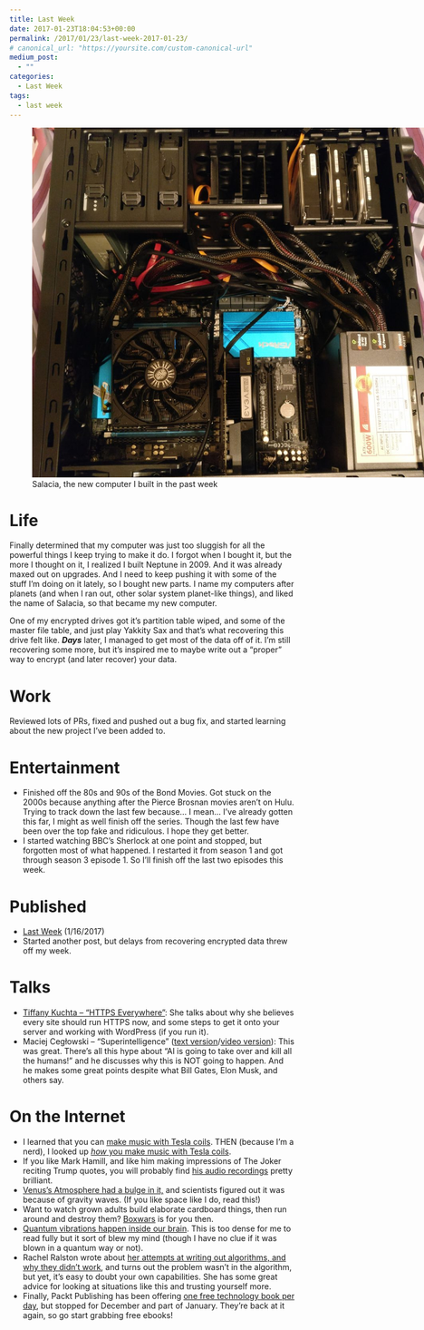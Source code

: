 ```yaml
---
title: Last Week
date: 2017-01-23T18:04:53+00:00
permalink: /2017/01/23/last-week-2017-01-23/
# canonical_url: "https://yoursite.com/custom-canonical-url"
medium_post:
  - ""
categories:
  - Last Week
tags:
  - last week
---
```

<figure id="attachment_586" aria-describedby="caption-attachment-586" style="width: 720px" class="wp-caption aligncenter"><img class="size-large wp-image-586" src="/assets/images/2017/01/img_20170115_221302-e1485215034853-1024x878.jpg" alt="Salacia, the new computer I built in the past week" width="720" height="617" /><figcaption id="caption-attachment-586" class="wp-caption-text">Salacia, the new computer I built in the past week</figcaption></figure>

# Life

Finally determined that my computer was just too sluggish for all the powerful things I keep trying to make it do. I forgot when I bought it, but the more I thought on it, I realized I built Neptune in 2009. And it was already maxed out on upgrades. And I need to keep pushing it with some of the stuff I&#8217;m doing on it lately, so I bought new parts. I name my computers after planets (and when I ran out, other solar system planet-like things), and liked the name of Salacia, so that became my new computer.

One of my encrypted drives got it&#8217;s partition table wiped, and some of the master file table, and just play Yakkity Sax and that&#8217;s what recovering this drive felt like. _**Days**_ later, I managed to get most of the data off of it. I&#8217;m still recovering some more, but it&#8217;s inspired me to maybe write out a &#8220;proper&#8221; way to encrypt (and later recover) your data.

# Work

Reviewed lots of PRs, fixed and pushed out a bug fix, and started learning about the new project I&#8217;ve been added to.

# Entertainment

  * Finished off the 80s and 90s of the Bond Movies. Got stuck on the 2000s because anything after the Pierce Brosnan movies aren&#8217;t on Hulu. Trying to track down the last few because&#8230; I mean&#8230; I&#8217;ve already gotten this far, I might as well finish off the series. Though the last few have been over the top fake and ridiculous. I hope they get better.
  * I started watching BBC&#8217;s Sherlock at one point and stopped, but forgotten most of what happened. I restarted it from season 1 and got through season 3 episode 1. So I&#8217;ll finish off the last two episodes this week.

# Published

  * [Last Week](https://geekygirlsarah.com/2017/01/16/last-week-2017-01-16/) (1/16/2017)
  * Started another post, but delays from recovering encrypted data threw off my week.

# Talks

  * [Tiffany Kuchta &#8211; &#8220;HTTPS Everywhere&#8221;](http://wordpress.tv/2016/11/14/tiffany-kuchta-https-everywhere/): She talks about why she believes every site should run HTTPS now, and some steps to get it onto your server and working with WordPress (if you run it).
  * Maciej Cegłowski &#8211; &#8220;Superintelligence&#8221; ([text version](http://idlewords.com/talks/superintelligence.htm)/[video version](https://2016.webcampzg.org/talks/view/superintelligence-the-idea-that-eats-smart-people/)): This was great. There&#8217;s all this hype about &#8220;AI is going to take over and kill all the humans!&#8221; and he discusses why this is NOT going to happen. And he makes some great points despite what Bill Gates, Elon Musk, and others say.

# On the Internet

  * I learned that you can [make music with Tesla coils](https://www.youtube.com/watch?v=Ee5evlN8Bbs). THEN (because I&#8217;m a nerd), I looked up [_how_ you make music with Tesla coils](http://stevehv.4hv.org/MusicalSSTCs.htm).
  * If you like Mark Hamill, and like him making impressions of The Joker reciting Trump quotes, you will probably find [his audio recordings](https://audioboom.com/HamillHimself) pretty brilliant.
  * [Venus&#8217;s Atmosphere had a bulge in it,](http://blogs.discovermagazine.com/d-brief/2017/01/16/venus-atmosphere-bow-wave/) and scientists figured out it was because of gravity waves. (If you like space like I do, read this!)
  * Want to watch grown adults build elaborate cardboard things, then run around and destroy them? [Boxwars](https://www.youtube.com/user/BoxwarsCouncil) is for you then.
  * [Quantum vibrations happen inside our brain](https://www.sciencedaily.com/releases/2014/01/140116085105.htm). This is too dense for me to read fully but it sort of blew my mind (though I have no clue if it was blown in a quantum way or not).
  * Rachel Ralston wrote about [her attempts at writing out algorithms, and why they didn&#8217;t work](https://medium.com/@rachel_ftw/trusting-yourself-in-solving-algorithms-9dd697e4069f), and turns out the problem wasn&#8217;t in the algorithm, but yet, it&#8217;s easy to doubt your own capabilities. She has some great advice for looking at situations like this and trusting yourself more.
  * Finally, Packt Publishing has been offering [one free technology book per day](https://www.packtpub.com/packt/offers/free-learning), but stopped for December and part of January. They&#8217;re back at it again, so go start grabbing free ebooks!